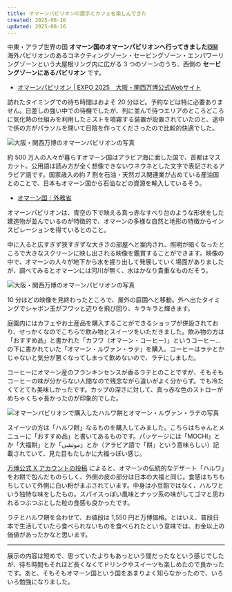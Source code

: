 ```yaml
---
title: オマーンパビリオンの展示とカフェを楽しんできた
created: 2025-08-16
updated: 2025-08-16
---
```


中東・アラブ世界の国 **オマーン国のオマーンパビリオンへ行ってきました🇴🇲** 海外パビリオンのあるコネクティングゾーン・セービングゾーン・エンパワーリングゾーンという大屋根リング内に広がる 3 つのゾーンのうち、西側の **セービングゾーンにあるパビリオン** です。

- [オマーンパビリオン | EXPO 2025　大阪・関西万博公式Webサイト](https://www.expo2025.or.jp/official-participant/oman/)

訪れたタイミングでの待ち時間はおよそ 20 分ほど。予約などは特に必要ありません。日差しの強い中での待機でしたが、列に並んで待つエリアのところどころに気化熱の仕組みを利用したミストを噴霧する装置が設置されていたのと、途中で係の方がパラソルを開いて日陰を作ってくださったので比較的快適でした。

![大阪・関西万博のオマーンパビリオンの写真](d6933b21-d726-42d9-a41b-5980ce3d1f00)

約 500 万人の人々が暮らすオマーン国はアラビア海に面した国で、首都はマスカット。公用語は読み方が全く想像できないウネウネとした文字で表記されるアラビア語です。国家歳入の約 7 割を石油・天然ガス関連業が占めている産油国とのことで、日本もオマーン国から石油などの資源を輸入しているそう。

- [オマーン国｜外務省](https://www.mofa.go.jp/mofaj/area/oman/index.html)

オマーンパビリオンは、青空の下で映える真っ赤なすべり台のような形状をした建造物が並んでいるのが特徴的で、オマーンの多様な自然と地形の特徴からインスピレーションを得ているとのこと。

中に入ると広すぎず狭すぎずな大きさの部屋へと案内され、照明が暗くなったところで大きなスクリーンに映し出される映像を鑑賞することができます。映像の中で、オマーンの人々が地下から水を掘り出して発展していく場面がありましたが、調べてみるとオマーンには河川が無く、水はかなり貴重なものだそう。

![大阪・関西万博のオマーンパビリオンの写真](055ae8b8-6aa3-4939-51d6-606930b64000)

10 分ほどの映像を見終わったところで、屋外の庭園へと移動。外へ出たタイミングでシャボン玉がフワッと辺りを飛び回り、キラキラと輝きます。

庭園内にはカフェやお土産品を購入することができるショップが併設されており、せっかくなのでこちらで飲み物とスイーツをいただきました。飲み物の方は「おすすめ品」と書かれた「カフワ（オマーン・コーヒー）」というコーヒー…の下に書かれていた「オマーン・ルヴァン・ラテ」を購入。コーヒーはラテとかじゃないと気分が悪くなってしまって飲めないので、ラテにしました。

コーヒーにオマーン産のフランキンセンスが香るラテとのことですが、そもそもコーヒーの味が分からない人間なので残念ながら違いがよく分からず。でも冷たくてとても美味しかったです。カップの深さに対して、真っ赤な色のストローがめちゃくちゃ長かったのが印象的でした。

![オマーンパビリオンで購入したハルワ餅とオマーン・ルヴァン・ラテの写真](51e03fb9-2165-4310-9c25-4e0ec7cf0800)

スイーツの方は「ハルワ餅」なるものを購入してみました。こちらはちゃんとメニューに「おすすめ品」と書いてあるものです。パッケージには「MOCHI」とか「大福餅」とか「موتشي」とか（アラビア語で「餅」という意味らしい）記載されていて、見た目もたしかに大福っぽい感じ。

[万博公式 X アカウントの投稿](https://x.com/expo2025_japan/status/1938084806140825772) によると、オマーンの伝統的なデザート「ハルワ」をお餅で包んだものらしく、外側の皮の部分は日本の大福と同じ。食感はもちもちしていて外側に白い粉がまぶされています。中身は小豆餡ではなく、ハルワという独特な味をしたもの。スパイスっぽい風味とナッツ系の味がしてゴマと思われるつぶつぶとした粒の食感も良かったです。

ラテとハルワ餅を合わせて、お値段は 1,550 円と万博価格。とはいえ、普段日本で生活していたら食べられないものを食べられたという意味では、お金以上の価値があったかなと思います。

---

展示の内容は短めで、思っていたよりもあっという間だったなという感じでしたが、待ち時間もそれほど長くなくてドリンクやスイーツも楽しめたので良かったです。あと、そもそもオマーン国という国をあまりよく知らなかったので、いろいろ勉強になりました。
